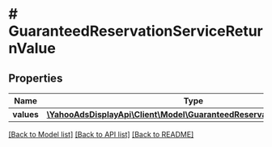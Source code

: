 # # GuaranteedReservationServiceReturnValue

## Properties

Name | Type | Description | Notes
------------ | ------------- | ------------- | -------------
**values** | [**\YahooAdsDisplayApi\Client\Model\GuaranteedReservationServiceValue[]**](GuaranteedReservationServiceValue.md) |  | [optional]

[[Back to Model list]](../../README.md#models) [[Back to API list]](../../README.md#endpoints) [[Back to README]](../../README.md)
